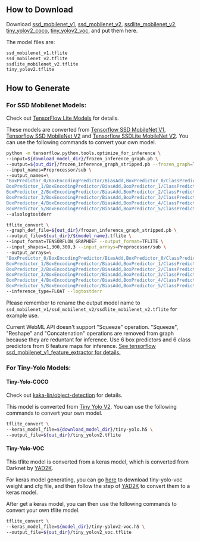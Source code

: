 ## How to Download
Download [ssd_mobilenet_v1](https://drive.google.com/file/d/1JlAXwCQztZ-ySmIQ8rZtJ0pncaPhCDm5/view?usp=sharing), [ssd_mobilenet_v2](https://drive.google.com/file/d/1JTotD3hmFL9ObHc-q-PlhBxYe3IqlQXH/view?usp=sharing),  [ssdlite_mobilenet_v2](https://drive.google.com/file/d/1YWDKpyUnMG6L4ddmt4wGGvOjx17e-9Fg/view?usp=sharing), [tiny_yolov2_coco](https://drive.google.com/file/d/1hosLKiVNiaDGV8QUGRwvrRC37oXKnLAr/view?usp=sharing), [tiny_yolov2_voc](https://drive.google.com/file/d/1fXksVZeVYsRyf_UnLDJf8-nkbCQmhW9J/view?usp=sharing), and put them here.

The model files are:

```txt
ssd_mobilenet_v1.tflite
ssd_mobilenet_v2.tflite
ssdlite_mobilenet_v2.tflite
tiny_yolov2.tflite
```

## How to Generate

###  For SSD Mobilenet Models:

Check out [TensorFlow Lite Models](https://github.com/tensorflow/models/blob/master/research/object_detection/g3doc/detection_model_zoo.md) for details.

These models are converted from [Tensorflow SSD MobileNet V1](http://download.tensorflow.org/models/object_detection/ssd_mobilenet_v1_coco_2018_01_28.tar.gz), [Tensorflow SSD MobileNet V2](http://download.tensorflow.org/models/object_detection/ssd_mobilenet_v2_coco_2018_03_29.tar.gz) and [Tensorflow SSDLite MobileNet V2](http://download.tensorflow.org/models/object_detection/ssdlite_mobilenet_v2_coco_2018_05_09.tar.gz). You can use the following commands to convert your own model.

```sh
python -m tensorflow.python.tools.optimize_for_inference \
--input=${download_model_dir}/frozen_inference_graph.pb \
--output=${out_dir}/frozen_inference_graph_stripped.pb --frozen_graph=True \
--input_names=Preprocessor/sub \
--output_names=\
"BoxPredictor_0/BoxEncodingPredictor/BiasAdd,BoxPredictor_0/ClassPredictor/BiasAdd,\
BoxPredictor_1/BoxEncodingPredictor/BiasAdd,BoxPredictor_1/ClassPredictor/BiasAdd,\
BoxPredictor_2/BoxEncodingPredictor/BiasAdd,BoxPredictor_2/ClassPredictor/BiasAdd,\
BoxPredictor_3/BoxEncodingPredictor/BiasAdd,BoxPredictor_3/ClassPredictor/BiasAdd,\
BoxPredictor_4/BoxEncodingPredictor/BiasAdd,BoxPredictor_4/ClassPredictor/BiasAdd,\
BoxPredictor_5/BoxEncodingPredictor/BiasAdd,BoxPredictor_5/ClassPredictor/BiasAdd" \
--alsologtostderr

tflite_convert \
--graph_def_file=${out_dir}/frozen_inference_graph_stripped.pb \
--output_file=${out_dir}/${model_name}.tflite \
--input_format=TENSORFLOW_GRAPHDEF --output_format=TFLITE \
--input_shapes=1,300,300,3 --input_arrays=Preprocessor/sub \
--output_arrays=\
"BoxPredictor_0/BoxEncodingPredictor/BiasAdd,BoxPredictor_0/ClassPredictor/BiasAdd,\
BoxPredictor_1/BoxEncodingPredictor/BiasAdd,BoxPredictor_1/ClassPredictor/BiasAdd,\
BoxPredictor_2/BoxEncodingPredictor/BiasAdd,BoxPredictor_2/ClassPredictor/BiasAdd,\
BoxPredictor_3/BoxEncodingPredictor/BiasAdd,BoxPredictor_3/ClassPredictor/BiasAdd,\
BoxPredictor_4/BoxEncodingPredictor/BiasAdd,BoxPredictor_4/ClassPredictor/BiasAdd,\
BoxPredictor_5/BoxEncodingPredictor/BiasAdd,BoxPredictor_5/ClassPredictor/BiasAdd" \
--inference_type=FLOAT --logtostderr
```

Please remember to rename the output model name to `ssd_mobilenet_v1/ssd_mobilenet_v2/ssdlite_mobilenet_v2.tflite` for example use.

Current WebML API doesn't support "Squeeze" operation. "Squeeze", "Reshape" and "Concatenation" operations are removed from graph because they are reduntant for inference. Use 6 box predictors and 6 class predictors from 6 feature maps for inference. [See tensorflow ssd_mobilenet_v1_feature_extractor for details.](https://github.com/tensorflow/models/blob/master/research/object_detection/models/ssd_mobilenet_v1_feature_extractor.py)

###  For Tiny-Yolo Models:

#### Tiny-Yolo-COCO
Check out [kaka-lin/object-detection](https://github.com/kaka-lin/object-detection) for details.

This model is converted from [Tiny Yolo V2](https://drive.google.com/file/d/14-5ZojD1HSgMKnv6_E3WUcBPxaVm52X2/view?usp=sharing). You can use the following commands to convert your own model.

```sh
tflite_convert \
--keras_model_file=${download_model_dir}/tiny-yolo.h5 \
--output_file=${out_dir}/tiny_yolov2.tflite
```

#### Tiny-Yolo-VOC
This tflite model is converted from a keras model, which is converted from Darknet by [YAD2K](https://github.com/allanzelener/YAD2K). 

For keras model generating, you can go [here](https://pjreddie.com/darknet/yolov2/) to download tiny-yolo-voc weight and cfg file, and then follow the step of [YAD2K](https://github.com/allanzelener/YAD2K) to convert them to a keras model.

After get a keras model, you can then use the following commands to convert your own tflite model.

```sh
tflite_convert \
--keras_model_file=${model_dir}/tiny-yolov2-voc.h5 \
--output_file=${out_dir}/tiny_yolov2_voc.tflite
```